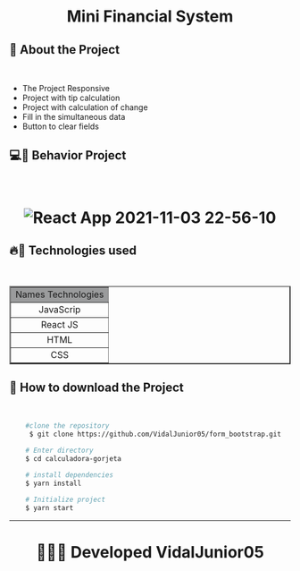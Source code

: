 <h1 align="center">
    Mini Financial System
</h1>

## 📂 About the Project 
<br/>
<ul>
    <li>The Project Responsive</li>
    <li>Project  with tip calculation</li>
    <li>Project with calculation of change</li>
    <li>Fill in the simultaneous data</li>
    <li>Button to clear fields</li>
</ul>

## 💻📱 Behavior Project
<br/>
<h1 align="center">

![React App 2021-11-03 22-56-10](https://user-images.githubusercontent.com/84291331/140244858-bd0abe76-b8b2-4613-a944-bd2dd3cd2abc.gif)

</h1>

## 🔥🚀 Technologies used
<br/>
<table  align="center" width="200px" border="2">
    <tr bgColor="#9a9b9c">
        <td align="center">Names Technologies</td>
    </tr>
    <tr>
        <td align="center">JavaScrip</td>
    </tr>
        <tr>
        <td align="center">React JS</td>
    </tr>
    <tr>
        <td align="center">HTML</td>
    </tr>
    <tr>
        <td align="center">CSS</td>
    </tr>
</table>

## 📂 How to download the Project
<br/>

```bash 
    #clone the repository
     $ git clone https://github.com/VidalJunior05/form_bootstrap.git
    
    # Enter directory
    $ cd calculadora-gorjeta

    # install dependencies
    $ yarn install

    # Initialize project
    $ yarn start
``` 

--- 

<h1 align="center">
👩‍💻🔰 Developed VidalJunior05
</h1>